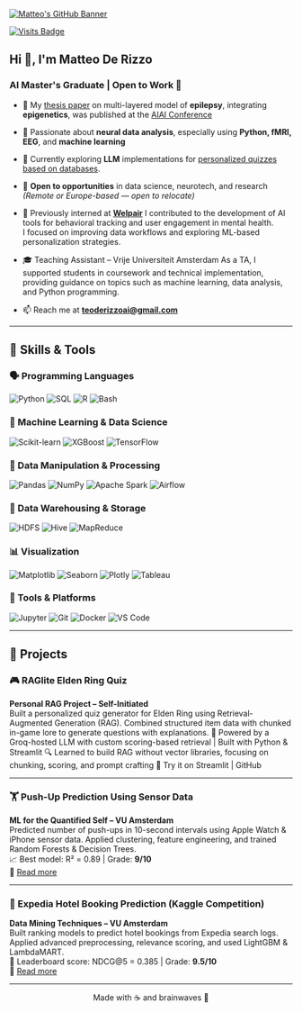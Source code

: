 [![Matteo's GitHub Banner](https://i.imgur.com/1yfslQH.jpeg)](https://github.com/matteoderizzo)

[![Visits Badge](https://komarev.com/ghpvc/?username=matteoderizzo&label=Profile%20views&color=blue&style=for-the-badge)](https://github.com/matteoderizzo)
<!-- [![](https://wakatime.com/badge/user/your-wakatime-id.svg?style=for-the-badge)](https://wakatime.com/@yourusername) -->

<h2>Hi 👋, I'm Matteo De Rizzo</h2>
<h3>AI Master's Graduate | Open to Work 💼</h3>

- 🔬 My [thesis paper](https://github.com/teoderizzoai/Masters-Thesis) on multi-layered model of **epilepsy**, integrating **epigenetics**, was published at the [AIAI Conference](https://ifipaiai.org/)

- 🧠 Passionate about **neural data analysis**, especially using **Python, fMRI, EEG**, and **machine learning**

- 🌱 Currently exploring **LLM** implementations for [personalized quizzes based on databases](https://github.com/teoderizzoai/ERQ_Project). 

- 💼 **Open to opportunities** in data science, neurotech, and research  
  *(Remote or Europe-based — open to relocate)*

- 💼 Previously interned at **[Welpair](https://www.welpai.rs/)** I contributed to the development of AI tools for behavioral tracking and user engagement in mental health.  
  I focused on improving data workflows and exploring ML-based personalization strategies.  

- 🎓 Teaching Assistant – Vrije Universiteit Amsterdam
  As a TA, I supported students in coursework and technical implementation, providing guidance on topics such as machine learning, data analysis, and Python programming.

- 📫 Reach me at **teoderizzoai@gmail.com**

---

## 🧠 Skills & Tools

### 🗣️ Programming Languages
![Python](https://img.shields.io/badge/-Python-3776AB?logo=python&logoColor=white&style=flat)
![SQL](https://img.shields.io/badge/-SQL-4479A1?logo=postgresql&logoColor=white&style=flat)
![R](https://img.shields.io/badge/-R-276DC3?logo=r&logoColor=white&style=flat)
![Bash](https://img.shields.io/badge/-Bash-4EAA25?logo=gnu-bash&logoColor=white&style=flat)

### 🤖 Machine Learning & Data Science
![Scikit-learn](https://img.shields.io/badge/-scikit--learn-F7931E?logo=scikit-learn&logoColor=white&style=flat)
![XGBoost](https://img.shields.io/badge/-XGBoost-EC3B36?style=flat)
![TensorFlow](https://img.shields.io/badge/-TensorFlow-FF6F00?logo=tensorflow&logoColor=white&style=flat)

### 🧪 Data Manipulation & Processing
![Pandas](https://img.shields.io/badge/-Pandas-150458?logo=pandas&logoColor=white&style=flat)
![NumPy](https://img.shields.io/badge/-NumPy-013243?logo=numpy&logoColor=white&style=flat)
![Apache Spark](https://img.shields.io/badge/-Spark-E25A1C?logo=apachespark&logoColor=white&style=flat)
![Airflow](https://img.shields.io/badge/-Airflow-017CEE?logo=apacheairflow&logoColor=white&style=flat)

### 🧱 Data Warehousing & Storage
![HDFS](https://img.shields.io/badge/-HDFS-F37A00?style=flat)
![Hive](https://img.shields.io/badge/-Hive-FDEE21?style=flat&logo=apachehive&logoColor=black)
![MapReduce](https://img.shields.io/badge/-MapReduce-336791?style=flat)

### 📊 Visualization
![Matplotlib](https://img.shields.io/badge/-Matplotlib-11557C?style=flat)
![Seaborn](https://img.shields.io/badge/-Seaborn-4B8BBE?style=flat)
![Plotly](https://img.shields.io/badge/-Plotly-3F4F75?logo=plotly&logoColor=white&style=flat)
![Tableau](https://img.shields.io/badge/-Tableau-E97627?logo=tableau&logoColor=white&style=flat)

### 🧰 Tools & Platforms
![Jupyter](https://img.shields.io/badge/-Jupyter-F37626?logo=jupyter&logoColor=white&style=flat)
![Git](https://img.shields.io/badge/-Git-F05032?logo=git&logoColor=white&style=flat)
![Docker](https://img.shields.io/badge/-Docker-2496ED?logo=docker&logoColor=white&style=flat)
![VS Code](https://img.shields.io/badge/-VSCode-007ACC?logo=visualstudiocode&logoColor=white&style=flat)

---

## 💼 Projects

### 🎮 RAGlite Elden Ring Quiz
**Personal RAG Project – Self-Initiated**                                       
Built a personalized quiz generator for Elden Ring using Retrieval-Augmented Generation (RAG). Combined structured item data with chunked in-game lore to generate questions with explanations.
🧠 Powered by a Groq-hosted LLM with custom scoring-based retrieval | Built with Python & Streamlit
🔍 Learned to build RAG without vector libraries, focusing on chunking, scoring, and prompt crafting
🔗 Try it on Streamlit | GitHub

---

### 🏋️ Push-Up Prediction Using Sensor Data  
**ML for the Quantified Self – VU Amsterdam**  
Predicted number of push-ups in 10-second intervals using Apple Watch & iPhone sensor data. Applied clustering, feature engineering, and trained Random Forests & Decision Trees.  
📈 Best model: R² = 0.89 | Grade: **9/10**  
🔗 [Read more](https://github.com/teoderizzoai/Push-Up-Prediction) 

---

### 🏨 Expedia Hotel Booking Prediction (Kaggle Competition)  
**Data Mining Techniques – VU Amsterdam**  
Built ranking models to predict hotel bookings from Expedia search logs. Applied advanced preprocessing, relevance scoring, and used LightGBM & LambdaMART.  
🥇 Leaderboard score: NDCG@5 = 0.385 | Grade: **9.5/10**  
🔗 [Read more](https://github.com/teoderizzoai/Kaggle-Competition)

---


<p align="center">Made with ☕ and brainwaves 🧠</p>
